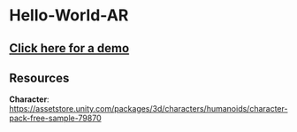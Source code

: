 
# Hello-World-AR



## [Click here for a demo](https://www.youtube.com/watch?v=qLre6LUaovo&feature=youtu.be)

## Resources

**Character**: https://assetstore.unity.com/packages/3d/characters/humanoids/character-pack-free-sample-79870